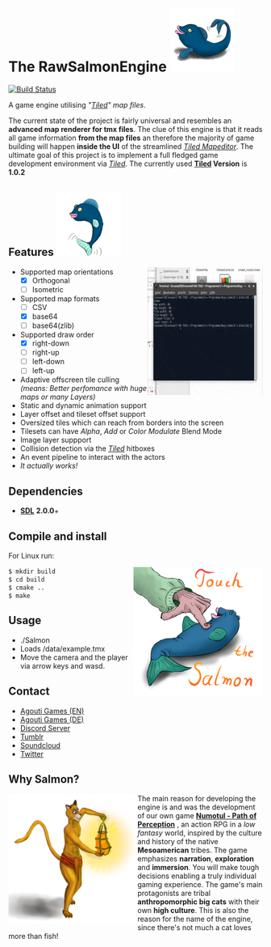 # The RawSalmonEngine ![Salmon Logo](/icons/RawSalmonLogo_Ver2_128px.png)
[![Build Status](https://travis-ci.org/VectorWolf/RawSalmonEngine.svg?branch=master)](https://travis-ci.org/VectorWolf/RawSalmonEngine)

A game engine utilising *"[Tiled](http://www.mapeditor.org)" map files*.

The current state of  the project is fairly universal and resembles an **advanced map renderer for tmx files**. The clue of this engine is that it reads all game information **from the map files** an therefore the majority of game building will happen **inside the UI** of the streamlined *[Tiled Mapeditor](http://www.mapeditor.org)*. The ultimate goal of this project is to implement a full fledged game development environment via *[Tiled](http://www.mapeditor.org)*. The currently used **[Tiled](http://www.mapeditor.org) Version** is **1.0.2**
## Features ![Salmon Jump](/icons/RawSalmonLogo_Ver1_128px.png)
* Supported map orientations <img align="right" src="icons/lossyput.gif">
  - [x] Orthogonal
  - [ ] Isometric
* Supported map formats
  - [ ] CSV
  - [x] base64
  - [ ] base64(zlib)
* Supported draw order
  - [x] right-down
  - [ ] right-up
  - [ ] left-down
  - [ ] left-up
* Adaptive offscreen tile culling *(means: Better perfomance with huge maps or many Layers)*
* Static and dynamic animation support
* Layer offset and tileset offset support
* Oversized tiles which can reach from borders into the screen
* Tilesets can have *Alpha*, *Add* or *Color Modulate* Blend Mode
* Image layer suppport
* Collision detection via the *[Tiled](http://www.mapeditor.org)* hitboxes
* An event pipeline to interact with the actors
* *It actually works!*
## Dependencies
* **[SDL](http://www.libsdl.org/)** **2.0.0**+
## Compile and install
For Linux run:

<img align="right" src="/icons/TouchIt.png">

    $ mkdir build
    $ cd build
    $ cmake ..
    $ make
    
## Usage
* ./Salmon
* Loads /data/example.tmx
* Move the camera and the player via arrow keys and wasd.
## Contact
* [Agouti Games (EN)](http://game.moonlighthiker.de/index.php/en/)
* [Agouti Games (DE)](http://game.moonlighthiker.de/index.php/de/)
* [Discord Server](https://discord.gg/thAaD9e)
* [Tumblr](https://agoutigames.tumblr.com/)
* [Soundcloud](https://soundcloud.com/agoutigames)
* [Twitter](https://twitter.com/agoutigames)
## Why Salmon?
<img align="left" src="/icons/lantern_cat.png">

The main reason for developing the engine is and was the development of our own game [**Numotul - Path of Perception**](http://game.moonlighthiker.de/index.php/en/) , an action RPG in a *low fantasy* world, inspired by the culture and history of the native **Mesoamerican** tribes. The game emphasizes **narration**, **exploration** and **immersion**. You will make tough decisions enabling a truly individual gaming experience. The game's main protagonists are tribal **anthropomorphic big cats** with their own **high culture**. This is also the reason for the name of the engine, since there's not much a cat loves more than fish!
